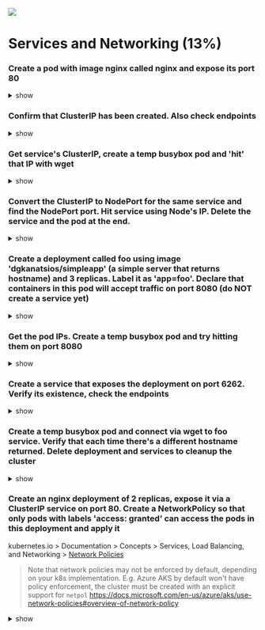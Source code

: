 ![](https://gaforgithub.azurewebsites.net/api?repo=CKAD-exercises/services&empty)

# Services and Networking (13%)

### Create a pod with image nginx called nginx and expose its port 80

<details><summary>show</summary>
<p>

</p>
</details>

### Confirm that ClusterIP has been created. Also check endpoints

<details><summary>show</summary>
<p>

</p>
</details>

### Get service's ClusterIP, create a temp busybox pod and 'hit' that IP with wget

<details><summary>show</summary>
<p>

</p>
or
<p>

</p>
</details>

### Convert the ClusterIP to NodePort for the same service and find the NodePort port. Hit service using Node's IP. Delete the service and the pod at the end.

<details><summary>show</summary>
<p>

</p>
</details>

### Create a deployment called foo using image 'dgkanatsios/simpleapp' (a simple server that returns hostname) and 3 replicas. Label it as 'app=foo'. Declare that containers in this pod will accept traffic on port 8080 (do NOT create a service yet)

<details><summary>show</summary>
<p>

</p>
</details>

### Get the pod IPs. Create a temp busybox pod and try hitting them on port 8080

<details><summary>show</summary>
<p>

</p>
</details>

### Create a service that exposes the deployment on port 6262. Verify its existence, check the endpoints

<details><summary>show</summary>
<p>

</p>
</details>

### Create a temp busybox pod and connect via wget to foo service. Verify that each time there's a different hostname returned. Delete deployment and services to cleanup the cluster

<details><summary>show</summary>
<p>

</p>
</details>

### Create an nginx deployment of 2 replicas, expose it via a ClusterIP service on port 80. Create a NetworkPolicy so that only pods with labels 'access: granted' can access the pods in this deployment and apply it

kubernetes.io > Documentation > Concepts > Services, Load Balancing, and Networking > [Network Policies](https://kubernetes.io/docs/concepts/services-networking/network-policies/)

> Note that network policies may not be enforced by default, depending on your k8s implementation. E.g. Azure AKS by default won't have policy enforcement, the cluster must be created with an explicit support for `netpol` https://docs.microsoft.com/en-us/azure/aks/use-network-policies#overview-of-network-policy

<details><summary>show</summary>
<p>

</p>
</details>
